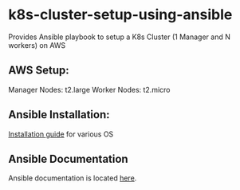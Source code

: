 # k8s-cluster-setup-using-ansible
Provides Ansible playbook to setup a K8s Cluster (1 Manager and N workers) on AWS 

## AWS Setup:
Manager Nodes: t2.large
Worker Nodes: t2.micro

## Ansible Installation: 
[Installation guide](https://docs.ansible.com/ansible/latest/installation_guide/index.html) for various OS

## Ansible Documentation 
Ansible documentation is located [here](https://docs.ansible.com/ansible/latest/user_guide/index.html).
